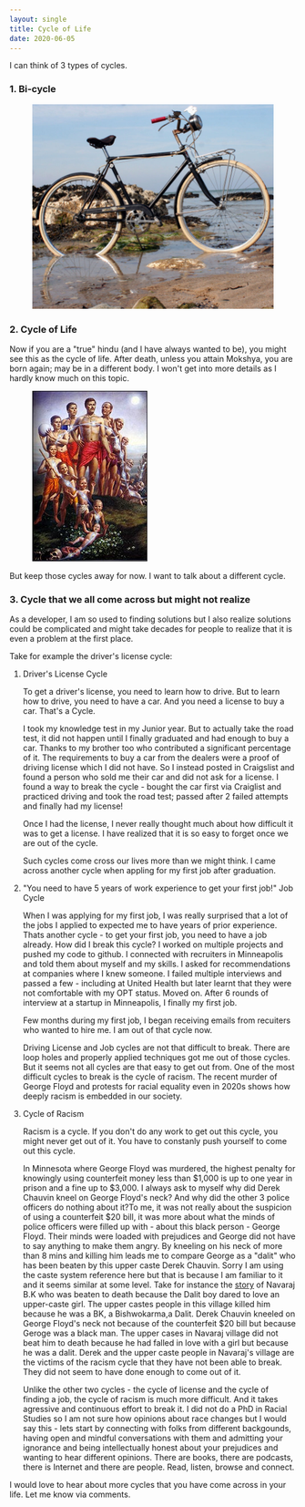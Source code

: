 ```yaml
---
layout: single
title: Cycle of Life
date: 2020-06-05
---
```


I can think of 3 types of cycles.

### 1. Bi-cycle

<figure>
    <img src="/assets/images/bicycle.jpg">
</figure>

### 2. Cycle of Life
    
Now if you are a "true" hindu (and I have always wanted to be), you might see this as the cycle of life. After death, unless you attain Mokshya, you are born again; may be in a different body. I won't get into more details as I hardly know much on this topic. 

<figure>
    <img src="/assets/images/birthdeath.jpg">
</figure>

But keep those cycles away for now. I want to talk about a different cycle.

### 3. Cycle that we all come across but might not realize

As a developer, I am so used to finding solutions but I also realize solutions could be complicated and might take decades for people to realize that it is even a problem at the first place. 

Take for example the driver's license cycle:

1. Driver's License Cycle

    To get a driver's license, you need to learn how to drive. But to learn how to drive, you need to have a car. And you need a license to buy a car. That's a Cycle.

    I took my knowledge test in my Junior year. But to actually take the road test, it did not happen until I finally graduated and had enough to buy a car. Thanks to my brother too who contributed a significant percentage of it. The requirements to buy a car from the dealers were a proof of driving license which I did not have. So I instead posted in Craigslist and found a person who sold me their car and did not ask for a license. I found a way to break the cycle - bought the car first via Craiglist and practiced driving and took the road test; passed after 2 failed attempts and finally had my license!  

    Once I had the license, I never really thought much about how difficult it was to get a license. I have realized that it is so easy to forget once we are out of the cycle.

    Such cycles come cross our lives more than we might think. I came across another cycle when appling for my first job after graduation.

2. "You need to have 5 years of work experience to get your first job!" Job Cycle

    When I was applying for my first job, I was really surprised that a lot of the jobs I applied to expected me to have years of prior experience. Thats another cycle - to get your first job, you need to have a job already. How did I break this cycle? I worked on multiple projects and pushed my code to github. I connected with recruiters in Minneapolis and told them about myself and my skills. I asked for recommendations at companies where I knew someone. I failed multiple interviews and passed a few - including at United Health but later learnt that they were not comfortable with my OPT status. Moved on. After 6 rounds of interview at a startup in Minneapolis, I finally my first job.

    Few months during my first job, I began receiving emails from recuiters who wanted to hire me. I am out of that cycle now.

    Driving License and Job cycles are not that difficult to break. There are loop holes and properly applied techniques got me out of those cycles. But it seems not all cycles are that easy to get out from. One of the most difficult cycles to break is the cycle of racism. The recent murder of George Floyd and protests for racial equality even in 2020s shows how deeply racism is embedded in our society.

3. Cycle of Racism

    Racism is a cycle. If you don't do any work to get out this cycle, you might never get out of it. You have to constanly push yourself to come out this cycle. 
    
    In Minnesota where George Floyd was murdered, the highest penalty for knowingly using counterfeit money less than $1,000 is up to one year in prison and a fine up to $3,000. I always ask to myself why did Derek Chauvin kneel on George Floyd's neck? And why did the other 3 police officers do nothing about it?To me, it was not really about the suspicion of using a counterfeit $20 bill, it was more about what the minds of police officers were filled up with - about this black person - George Floyd. Their minds were loaded with prejudices and George did not have to say anything to make them angry. By kneeling on his neck of more than 8 mins and killing him leads me to compare George as a "dalit" who has been beaten by this upper caste Derek Chauvin. Sorry I am using the caste system reference here but that is because I am familiar to it and it seems similar at some level. Take for instance the [story](https://tkpo.st/3evOwPh) of Navaraj B.K who was beaten to death because the Dalit boy dared to love an upper-caste girl. The upper castes people in this village killed him because he was a BK, a Bishwokarma,a Dalit. Derek Chauvin kneeled on George Floyd's neck not because of the counterfeit $20 bill but because Geroge was a black man. The upper cases in Navaraj village did not beat him to death because he had falled in love with a girl but because he was a dalit. Derek and the upper caste people in Navaraj's village are the victims of the racism cycle that they have not been able to break. They did not seem to have done enough to come out of it. 
    
    Unlike the other two cycles - the cycle of license and the cycle of finding a job, the cycle of racism is much more difficult. And it takes agressive and continuous effort to break it. I did not do a PhD in Racial Studies so I am not sure how opinions about race changes but I would say this - lets start by connecting with folks from different backgounds, having open and mindful conversations with them and admitting your ignorance and being intellectually honest about your prejudices and wanting to hear different opinions. There are books, there are podcasts, there is Internet and there are people. Read, listen, browse and connect. 

I would love to hear about more cycles that you have come across in your life. Let me know via comments.
